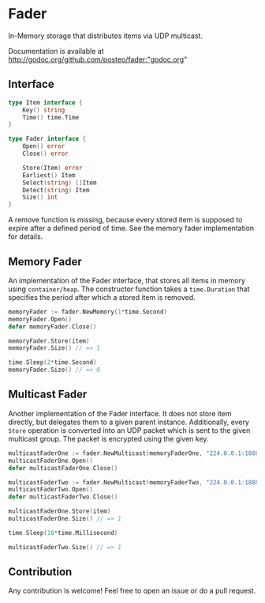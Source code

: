 # Fader

In-Memory storage that distributes items via UDP multicast.

Documentation is available at http://godoc.org/github.com/posteo/fader:"godoc.org"

## Interface

```go
type Item interface {
    Key() string
    Time() time.Time
}

type Fader interface {
    Open() error
    Close() error

    Store(Item) error
    Earliest() Item
    Select(string) []Item
    Detect(string) Item
    Size() int
}
```

A remove function is missing, because every stored item is supposed to expire after a defined
period of time. See the memory fader implementation for details.

## Memory Fader

An implementation of the Fader interface, that stores all items in memory using `container/heap`. The
constructor function takes a `time.Duration` that specifies the period after which a stored item is removed.

```go
memoryFader := fader.NewMemory(1*time.Second)
memoryFader.Open()
defer memoryFader.Close()

memoryFader.Store(item)
memoryFader.Size() // => 1

time.Sleep(2*time.Second)
memoryFader.Size() // => 0
```

## Multicast Fader

Another implementation of the Fader interface. It does not store item directly, but delegates them to a given
parent instance. Additionally, every `Store` operation is converted into an UDP packet which is sent to the
given multicast group. The packet is encrypted using the given key.

```go
multicastFaderOne := fader.NewMulticast(memoryFaderOne, "224.0.0.1:1888", fader.DefaultKey)
multicastFaderOne.Open()
defer multicastFaderOne.Close()

multicastFaderTwo := fader.NewMulticast(memoryFaderTwo, "224.0.0.1:1888", fader.DefaultKey)
multicastFaderTwo.Open()
defer multicastFaderTwo.Close()

multicastFaderOne.Store(item)
multicastFaderOne.Size() // => 1

time.Sleep(10*time.Millisecond)

multicastFaderTwo.Size() // => 1
```

## Contribution

Any contribution is welcome! Feel free to open an issue or do a pull request.
    
